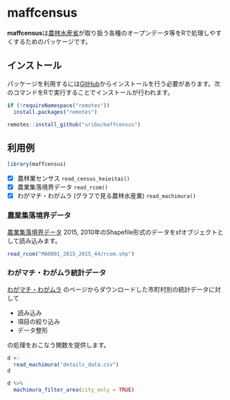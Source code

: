 
<!-- README.md is generated from README.Rmd. Please edit that file -->

# maffcensus

<!-- badges: start -->
<!-- badges: end -->

**maffcensus**は[農林水産省](https://www.maff.go.jp/)が取り扱う各種のオープンデータ等をRで処理しやすくするためのパッケージです。

## インストール

パッケージを利用するには[GitHub](https://github.com/)からインストールを行う必要があります。次のコマンドをRで実行することでインストールが行われます。

``` r
if (!requireNamespace("remotes"))
  install.packages("remotes")

remotes::install_github("uribo/maffcensus")
```

## 利用例

``` r
library(maffcensus)
```

-   [x] 農林業センサス `read_census_keieitai()`
-   [x] 農業集落境界データ `read_rcom()`
-   [x] わがマチ・わがムラ (グラフで見る農林水産業) `read_machimura()`

### 農業集落境界データ

[農業集落境界データ](https://www.maff.go.jp/j/tokei/census/shuraku_data/2015/ma/index.html)
2015, 2010年のShapefile形式のデータをsfオブジェクトとして読み込みます。

``` r
read_rcom("MA0001_2015_2015_44/rcom.shp")
```

### わがマチ・わがムラ統計データ

[わがマチ・わがムラ](http://www.machimura.maff.go.jp/machi/index.html)
のページからダウンロードした市町村別の統計データに対して

-   読み込み
-   項目の絞り込み
-   データ整形

の処理をおこなう関数を提供します。

``` r
d <- 
  read_machimura("details_data.csv")
d
```

``` r
d %>% 
  machimura_filter_area(city_only = TRUE)
```
